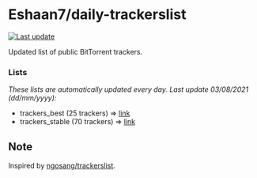 
# Eshaan7/daily-trackerslist 

[![Last update](https://img.shields.io/badge/Last%20update-03/08/2021-blue.svg)](#)

Updated list of public BitTorrent trackers.

### Lists
*These lists are automatically updated every day. Last update 03/08/2021 (_dd/mm/yyyy_):*

* trackers_best (25 trackers) => [link](https://raw.githubusercontent.com/eshaan7/daily-trackerslist/master/trackers_best.txt)
* trackers_stable (70 trackers) => [link](https://raw.githubusercontent.com/eshaan7/daily-trackerslist/master/trackers_stable.txt)

## Note

Inspired by [ngosang/trackerslist](https://github.com/ngosang/trackerslist).
